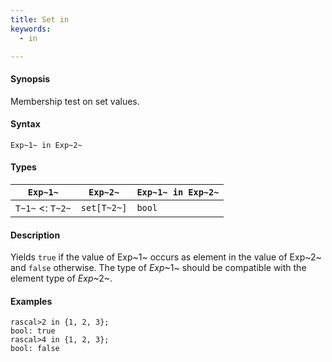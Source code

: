 ```yaml
---
title: Set in
keywords:
  - in

---
```


#### Synopsis

Membership test on set values.

#### Syntax

`Exp~1~ in Exp~2~`

#### Types


| `Exp~1~`           |  `Exp~2~`     | `Exp~1~ in Exp~2~`  |
| --- | --- | --- |
| `T~1~`  <: `T~2~` |  `set[T~2~]`  | `bool`                |


#### Description

Yields `true` if the value of Exp~1~ occurs as element in the value of Exp~2~ and `false` otherwise. The type of _Exp_~1~ should be compatible with the element type of _Exp_~2~.

#### Examples


```rascal-shell 
rascal>2 in {1, 2, 3};
bool: true
rascal>4 in {1, 2, 3};
bool: false
```


